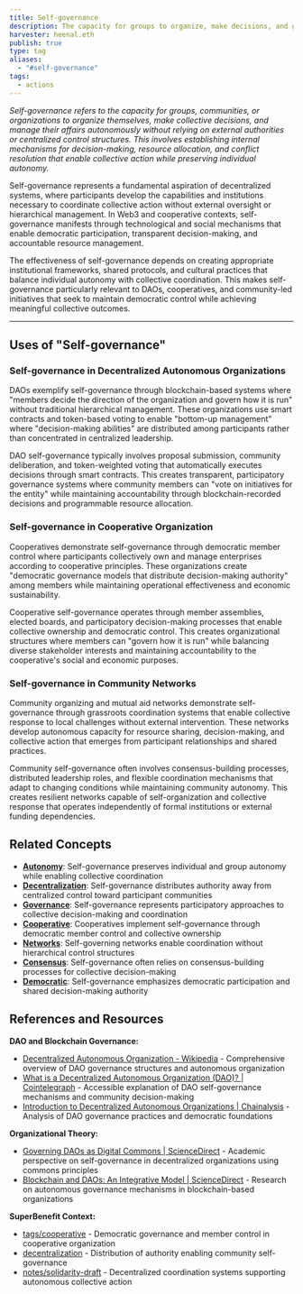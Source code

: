 ```yaml
---
title: Self-governance
description: The capacity for groups to organize, make decisions, and govern themselves autonomously without relying on external authorities or centralized control structures
harvester: heenal.eth
publish: true
type: tag
aliases:
  - "#self-governance"
tags:
  - actions
---
```


*Self-governance refers to the capacity for groups, communities, or organizations to organize themselves, make collective decisions, and manage their affairs autonomously without relying on external authorities or centralized control structures. This involves establishing internal mechanisms for decision-making, resource allocation, and conflict resolution that enable collective action while preserving individual autonomy.*

Self-governance represents a fundamental aspiration of decentralized systems, where participants develop the capabilities and institutions necessary to coordinate collective action without external oversight or hierarchical management. In Web3 and cooperative contexts, self-governance manifests through technological and social mechanisms that enable democratic participation, transparent decision-making, and accountable resource management.

The effectiveness of self-governance depends on creating appropriate institutional frameworks, shared protocols, and cultural practices that balance individual autonomy with collective coordination. This makes self-governance particularly relevant to DAOs, cooperatives, and community-led initiatives that seek to maintain democratic control while achieving meaningful collective outcomes.

---

## Uses of "Self-governance"

### Self-governance in Decentralized Autonomous Organizations

DAOs exemplify self-governance through blockchain-based systems where "members decide the direction of the organization and govern how it is run" without traditional hierarchical management. These organizations use smart contracts and token-based voting to enable "bottom-up management" where "decision-making abilities" are distributed among participants rather than concentrated in centralized leadership.

DAO self-governance typically involves proposal submission, community deliberation, and token-weighted voting that automatically executes decisions through smart contracts. This creates transparent, participatory governance systems where community members can "vote on initiatives for the entity" while maintaining accountability through blockchain-recorded decisions and programmable resource allocation.

### Self-governance in Cooperative Organization

Cooperatives demonstrate self-governance through democratic member control where participants collectively own and manage enterprises according to cooperative principles. These organizations create "democratic governance models that distribute decision-making authority" among members while maintaining operational effectiveness and economic sustainability.

Cooperative self-governance operates through member assemblies, elected boards, and participatory decision-making processes that enable collective ownership and democratic control. This creates organizational structures where members can "govern how it is run" while balancing diverse stakeholder interests and maintaining accountability to the cooperative's social and economic purposes.

### Self-governance in Community Networks

Community organizing and mutual aid networks demonstrate self-governance through grassroots coordination systems that enable collective response to local challenges without external intervention. These networks develop autonomous capacity for resource sharing, decision-making, and collective action that emerges from participant relationships and shared practices.

Community self-governance often involves consensus-building processes, distributed leadership roles, and flexible coordination mechanisms that adapt to changing conditions while maintaining community autonomy. This creates resilient networks capable of self-organization and collective response that operates independently of formal institutions or external funding dependencies.

## Related Concepts

- **[Autonomy](tags/autonomy.md)**: Self-governance preserves individual and group autonomy while enabling collective coordination
- **[Decentralization](tags/decentralization.md)**: Self-governance distributes authority away from centralized control toward participant communities
- **[Governance](tags/governance.md)**: Self-governance represents participatory approaches to collective decision-making and coordination
- **[Cooperative](tags/cooperative.md)**: Cooperatives implement self-governance through democratic member control and collective ownership
- **[Networks](tags/networks.md)**: Self-governing networks enable coordination without hierarchical control structures
- **[Consensus](tags/consensus.md)**: Self-governance often relies on consensus-building processes for collective decision-making
- **[Democratic](tags/democratic.md)**: Self-governance emphasizes democratic participation and shared decision-making authority

## References and Resources

**DAO and Blockchain Governance:**
- [Decentralized Autonomous Organization - Wikipedia](https://en.wikipedia.org/wiki/Decentralized_autonomous_organization) - Comprehensive overview of DAO governance structures and autonomous organization
- [What is a Decentralized Autonomous Organization (DAO)? | Cointelegraph](https://cointelegraph.com/learn/articles/what-is-a-dao) - Accessible explanation of DAO self-governance mechanisms and community decision-making
- [Introduction to Decentralized Autonomous Organizations | Chainalysis](https://www.chainalysis.com/blog/introduction-to-decentralized-autonomous-organizations-daos/) - Analysis of DAO governance practices and democratic foundations

**Organizational Theory:**
- [Governing DAOs as Digital Commons | ScienceDirect](https://www.sciencedirect.com/science/article/abs/pii/S2352673424000027) - Academic perspective on self-governance in decentralized organizations using commons principles
- [Blockchain and DAOs: An Integrative Model | ScienceDirect](https://www.sciencedirect.com/science/article/pii/S0040162522003304) - Research on autonomous governance mechanisms in blockchain-based organizations

**SuperBenefit Context:**
- [tags/cooperative](tags/cooperative) - Democratic governance and member control in cooperative organization
- [decentralization](tags/decentralization.md) - Distribution of authority enabling community self-governance
- [notes/solidarity-draft](notes/solidarity-draft) - Decentralized coordination systems supporting autonomous collective action